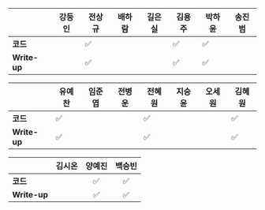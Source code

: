 |              | 강둥인 |        전상규      | 배하람 | 길은실 |      김용주       | 박하윤 | 송진범 |
| ------------ | ------ | ----------------- | ------ | ------ | ---------------- | ------ | ------ |
| **코드**     |        |:white_check_mark:|        |        |:white_check_mark:| :white_check_mark: |        |
| **Write-up** |        |:white_check_mark:|        |        |:white_check_mark:|  :white_check_mark: |        |

|              | 유예찬 | 임준엽 | 전병운 | 전혜원 | 지승윤 | 오세원 | 김혜원 |
| ------------ | ------ | ------ | ------ | ------ | ------ | ------ | ------ |
| **코드**     | :white_check_mark: |        |        |:white_check_mark:|        |        |:white_check_mark:|
| **Write-up** | :white_check_mark: |        |        |:white_check_mark:|        |        |:white_check_mark:|

|              | 김시온 | 양예진 | 백승빈 |
| ------------ | :----: | :----: | :----: |
| **코드**     |        |:white_check_mark:|:white_check_mark:|
| **Write-up** |       |:white_check_mark:|:white_check_mark:|

